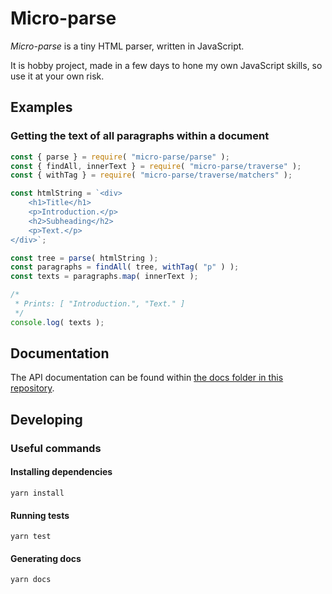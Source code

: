 # Micro-parse

_Micro-parse_ is a tiny HTML parser, written in JavaScript. 

It is hobby project, made in a few days to hone my own JavaScript skills, so use it at your own risk.

## Examples

### Getting the text of all paragraphs within a document
```js
const { parse } = require( "micro-parse/parse" );
const { findAll, innerText } = require( "micro-parse/traverse" );
const { withTag } = require( "micro-parse/traverse/matchers" );

const htmlString = `<div>
    <h1>Title</h1>
    <p>Introduction.</p>
    <h2>Subheading</h2>
    <p>Text.</p>
</div>`;

const tree = parse( htmlString );
const paragraphs = findAll( tree, withTag( "p" ) );
const texts = paragraphs.map( innerText );

/*
 * Prints: [ "Introduction.", "Text." ]
 */
console.log( texts );
```

## Documentation

The API documentation can be found within [the docs folder in this repository](./docs).

## Developing

### Useful commands

#### Installing dependencies
``` 
yarn install
```

#### Running tests
``` 
yarn test
```

#### Generating docs
```
yarn docs
```

